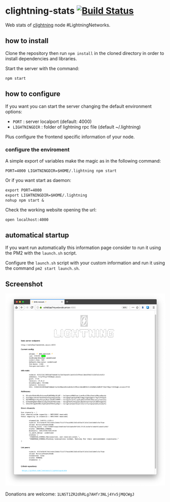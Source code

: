 # clightning-stats [![Build Status](https://travis-ci.org/lvaccaro/clightning-stats.svg?branch=master)](https://travis-ci.org/lvaccaro/clightning-stats)
Web stats of [clightning](https://github.com/ElementsProject/lightning) node #LightningNetworks.

## how to install
Clone the repository then run `npm install` in the cloned directory in order to install dependencies and libraries.

Start the server with the command:
```shell
npm start
```

## how to configure
If you want you can start the server changing the default environment options:
* `PORT` : server localport (default: 4000)
* `LIGHTNINGDIR` : folder of lightning rpc file (default ~/.lightning)

Plus configure the frontend specific information of your node.

### configure the enviroment
A simple export of variables make the magic as in the following command:
```shell
PORT=4000 LIGHTNINGDIR=$HOME/.lightning npm start
```
Or if you want start as daemon:
```shell
export PORT=4000
export LIGHTNINGDIR=$HOME/.lightning
nohup npm start &
```

Check the working website opening the url:
```shell
open localhost:4000
```

## automatical startup
If you want run automatically this information page consider to run it using the PM2 with the `launch.sh` script.

Configure the `launch.sh` script with your custom information and run it using the command `pm2 start launch.sh`.

## Screenshot

![screenshot_bhb_network.png](images/screenshot_bhb_network.png)

Donations are welcome: `1LNST1ZR2dhRLg7AHfr3NLj4Yv5jMQCWgJ`

